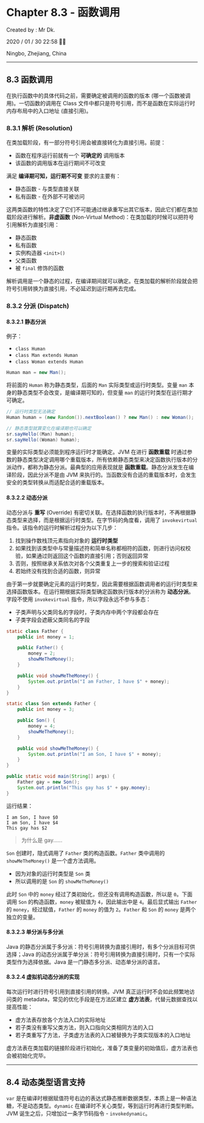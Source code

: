 # Chapter 8.3 - 函数调用

Created by : Mr Dk.

2020 / 01 / 30 22:58 🧨🧧

Ningbo, Zhejiang, China

---

## 8.3 函数调用

在执行函数中的具体代码之前，需要确定被调用的函数的版本 (哪一个函数被调用)。一切函数的调用在 Class 文件中都只是符号引用，而不是函数在实际运行时内存布局中的入口地址 (直接引用)。

### 8.3.1 解析 (Resolution)

在类加载阶段，有一部分符号引用会被直接转化为直接引用。前提：

- 函数在程序运行前就有一个 **可确定的** 调用版本
- 该函数的调用版本在运行期间不可改变

满足 **编译期可知，运行期不可变** 要求的主要有：

- 静态函数 - 与类型直接关联
- 私有函数 - 在外部不可被访问

这两类函数的特性决定了它们不可能通过继承重写出其它版本，因此它们都在类加载阶段进行解析。**非虚函数** (Non-Virtual Method)：在类加载的时候可以把符号引用解析为直接引用：

- 静态函数
- 私有函数
- 实例构造器 `<init>()`
- 父类函数
- 被 `final` 修饰的函数

解析调用是一个静态的过程，在编译期间就可以确定。在类加载的解析阶段就会把符号引用转换为直接引用，不必延迟到运行期再去完成。

### 8.3.2 分派 (Dispatch)

#### 8.3.2.1 静态分派

例子：

- `class Human`
- `class Man extends Human`
- `class Woman extends Human`

```java
Human man = new Man();
```

将前面的 `Human` 称为静态类型，后面的 `Man` 实际类型或运行时类型。变量 `man` 本身的静态类型不会改变，是编译期可知的，但变量 `man` 的运行时类型在运行期才可确定。

```java
// 运行时类型无法确定
Human human = (new Random()).nextBoolean() ? new Man() : new Woman();

// 静态类型就算变化在编译期也可以确定
sr.sayHello((Man) human);
sr.sayHello((Woman) human);
```

变量的实际类型必须能到程序运行时才能确定。JVM 在进行 **函数重载** 时通过参数的静态类型决定调用哪个重载版本，所有依赖静态类型来决定函数执行版本的分派动作，都称为静态分派。最典型的应用表现就是 **函数重载**。静态分派发生在编译阶段，因此分派不是由 JVM 来执行的。当函数没有合适的重载版本时，会发生安全的类型转换从而适配合适的重载版本。

#### 8.3.2.2 动态分派

动态分派与 **重写** (Override) 有密切关联。在选择函数的执行版本时，不再根据静态类型来选择，而是根据运行时类型。在字节码的角度看，调用了 `invokevirtual` 指令。该指令的运行时解析过程分为以下几步：

1. 找到操作数栈顶元素指向对象的 **运行时类型**
2. 如果找到该类型中与常量描述符和简单名称都相符的函数，则进行访问权校验，如果通过则返回这个函数的直接引用；否则返回异常
3. 否则，按照继承关系依次对各个父类重复上一步的搜索和验证过程
4. 若始终没有找到合适的函数，则异常

由于第一步就要确定元素的运行时类型，因此需要根据函数调用者的运行时类型来选择函数版本。在运行期根据实际类型确定函数执行版本的分派称为 **动态分派**。字段不使用 `invokevirtual` 指令，所以字段永远不参与多态：

- 子类声明与父类同名的字段时，子类内存中两个字段都会存在
- 子类字段会遮蔽父类同名的字段

```java
static class Father {
    public int money = 1;

    public Father() {
        money = 2;
        showMeTheMoney();
    }

    public void showMeTheMoney() {
        System.out.println("I am Father, I have $" + money);
    }
}

static class Son extends Father {
    public int money = 3;

    public Son() {
        money = 4;
        showMeTheMoney();
    }

    public void showMeTheMoney() {
        System.out.println("I am Son, I have $" + money);
    }
}

public static void main(String[] args) {
    Father gay = new Son();
    System.out.println("This gay has $" + gay.money);
}
```

运行结果：

```
I am Son, I have $0
I am Son, I have $4
This gay has $2
```

> 为什么是 gay......

`Son` 创建时，隐式调用了 `Father` 类的构造函数。`Father` 类中调用的 `showMeTheMoney()` 是一个虚方法调用。

- 因为对象的运行时类型是 `Son` 类
- 所以调用的是 `Son` 的 `showMeTheMoney()`

此时 `Son` 中的 `money` 经过了类初始化，但还没有调用构造函数，所以是 `0`。下面调用 `Son` 的构造函数，`money` 被赋值为 `4`，因此输出中是 `4`。最后显式输出 `Father` 的 `money`，经过赋值，`Father` 的 `money` 的值为 `2`。`Father` 和 `Son` 的 `money` 是两个独立的变量。

#### 8.3.2.3 单分派与多分派

Java 的静态分派属于多分派：符号引用转换为直接引用时，有多个分派目标可供选择；Java 的动态分派属于单分派：符号引用转换为直接引用时，只有一个实际类型作为选择依据。Java 是一门静态多分派、动态单分派的语言。

#### 8.3.2.4 虚拟机动态分派的实现

每次运行时进行符号引用到直接引用的转换。JVM 真正运行时不会如此频繁地访问类的 metadata，常见的优化手段是在方法区建立 **虚方法表**，代替元数据查找以提高性能：

- 虚方法表存放各个方法入口的实际地址
- 若子类没有重写父类方法，则入口指向父类相同方法的入口
- 若子类重写了方法，子类虚方法表的入口被替换为子类实现版本的入口地址

虚方法表在类加载的链接阶段进行初始化，准备了类变量的初始值后，虚方法表也会被初始化完毕。

---

## 8.4 动态类型语言支持

`var` 是在编译时根据赋值符号右边的表达式静态推断数据类型，本质上是一种语法糖，不是动态类型。`dynamic` 在编译时不关心类型，等到运行时再进行类型判断。JVM 诞生之后，只增加过一条字节码指令 - `invokedynamic`。
